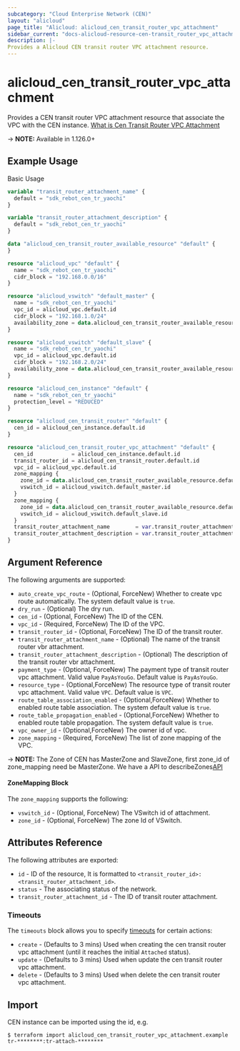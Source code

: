 ```yaml
---
subcategory: "Cloud Enterprise Network (CEN)"
layout: "alicloud"
page_title: "Alicloud: alicloud_cen_transit_router_vpc_attachment"
sidebar_current: "docs-alicloud-resource-cen-transit_router_vpc_attachment"
description: |-
Provides a Alicloud CEN transit router VPC attachment resource.
---
```


# alicloud\_cen_transit_router_vpc_attachment

Provides a CEN transit router VPC attachment resource that associate the VPC with the CEN instance. [What is Cen Transit Router VPC Attachment](https://help.aliyun.com/document_detail/261358.html)

-> **NOTE:** Available in 1.126.0+

## Example Usage

Basic Usage

```terraform
variable "transit_router_attachment_name" {
  default = "sdk_rebot_cen_tr_yaochi"
}

variable "transit_router_attachment_description" {
  default = "sdk_rebot_cen_tr_yaochi"
}

data "alicloud_cen_transit_router_available_resource" "default" {
}

resource "alicloud_vpc" "default" {
  name = "sdk_rebot_cen_tr_yaochi"
  cidr_block = "192.168.0.0/16"
}

resource "alicloud_vswitch" "default_master" {
  name = "sdk_rebot_cen_tr_yaochi"
  vpc_id = alicloud_vpc.default.id
  cidr_block = "192.168.1.0/24"
  availability_zone = data.alicloud_cen_transit_router_available_resource.default.zones.0.master_zones.0
}

resource "alicloud_vswitch" "default_slave" {
  name = "sdk_rebot_cen_tr_yaochi"
  vpc_id = alicloud_vpc.default.id
  cidr_block = "192.168.2.0/24"
  availability_zone = data.alicloud_cen_transit_router_available_resource.default.zones.0.slave_zones.0
}

resource "alicloud_cen_instance" "default" {
  name = "sdk_rebot_cen_tr_yaochi"
  protection_level = "REDUCED"
}

resource "alicloud_cen_transit_router" "default" {
  cen_id = alicloud_cen_instance.default.id
}

resource "alicloud_cen_transit_router_vpc_attachment" "default" {
  cen_id            = alicloud_cen_instance.default.id
  transit_router_id = alicloud_cen_transit_router.default.id
  vpc_id = alicloud_vpc.default.id
  zone_mapping {
    zone_id = data.alicloud_cen_transit_router_available_resource.default.zones.0.master_zones.0
    vswitch_id = alicloud_vswitch.default_master.id
  }
  zone_mapping {
    zone_id = data.alicloud_cen_transit_router_available_resource.default.zones.0.slave_zones.0
    vswitch_id = alicloud_vswitch.default_slave.id
  }
  transit_router_attachment_name        = var.transit_router_attachment_name
  transit_router_attachment_description = var.transit_router_attachment_description
}
```
## Argument Reference

The following arguments are supported:

* `auto_create_vpc_route` - (Optional, ForceNew) Whether to create vpc route automatically. The system default value is `true`.
* `dry_run` - (Optional) The dry run.
* `cen_id` - (Optional, ForceNew) The ID of the CEN.
* `vpc_id` - (Required, ForceNew) The ID of the VPC.
* `transit_router_id` - (Optional, ForceNew) The ID of the transit router.
* `transit_router_attachment_name` - (Optional) The name of the transit router vbr attachment.
* `transit_router_attachment_description` - (Optional) The description of the transit router vbr attachment.
* `payment_type` - (Optional, ForceNew) The payment type of transit router vpc attachment. Valid value `PayAsYouGo`. Default value is `PayAsYouGo`.
* `resource_type` - (Optional,ForceNew) The resource type of transit router vpc attachment. Valid value `VPC`. Default value is `VPC`.
* `route_table_association_enabled` - (Optional,ForceNew) Whether to enabled route table association. The system default value is `true`.
* `route_table_propagation_enabled` - (Optional,ForceNew) Whether to enabled route table propagation. The system default value is `true`.
* `vpc_owner_id` - (Optional,ForceNew) The owner id of vpc.
* `zone_mapping` - (Required, ForceNew) The list of zone mapping of the VPC.

-> **NOTE:** The Zone of CEN has MasterZone and SlaveZone, first zone_id of zone_mapping need be MasterZone. We have a API to describeZones[API](https://help.aliyun.com/document_detail/261356.html)

#### ZoneMapping Block

The `zone_mapping` supports the following:

* `vswitch_id` - (Optional, ForceNew) The VSwitch id of attachment.
* `zone_id` - (Optional, ForceNew) The zone Id of VSwitch.

## Attributes Reference

The following attributes are exported:

* `id` - ID of the resource, It is formatted to `<transit_router_id>:<transit_router_attachment_id>`.
* `status` - The associating status of the network.
* `transit_router_attachment_id` - The ID of transit router attachment. 

### Timeouts

The `timeouts` block allows you to specify [timeouts](https://www.terraform.io/docs/configuration-0-11/resources.html#timeouts) for certain actions:

* `create` - (Defaults to 3 mins) Used when creating the cen transit router vpc attachment (until it reaches the initial `Attached` status).
* `update` - (Defaults to 3 mins) Used when update the cen transit router vpc attachment.
* `delete` - (Defaults to 3 mins) Used when delete the cen transit router vpc attachment.

## Import

CEN instance can be imported using the id, e.g.

```
$ terraform import alicloud_cen_transit_router_vpc_attachment.example tr-********:tr-attach-********
```
